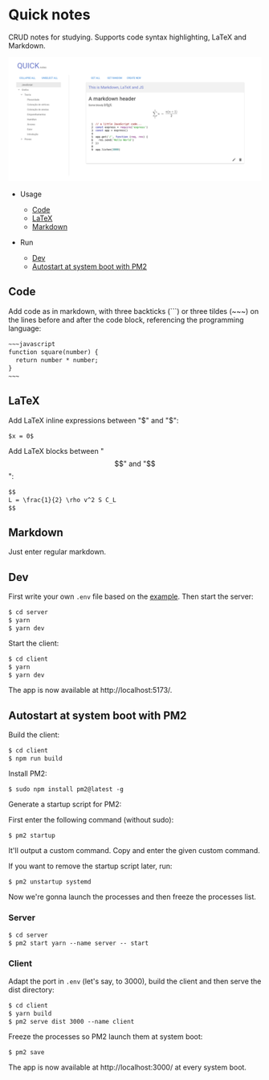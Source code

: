 # Quick notes

CRUD notes for studying. Supports code syntax highlighting, LaTeX and Markdown.

![Quick Notes interface](/screenshot.png?raw=true "Quick Notes interface")

- Usage
  - [Code](#code)
  - [LaTeX](#latex)
  - [Markdown](#markdown)

- Run
  - [Dev](#dev)
  - [Autostart at system boot with PM2](#autostart-at-system-boot-with-pm2)



## Code

Add code as in markdown, with three backticks (\`\`\`) or three tildes (\~\~\~) on the lines before and after the code block, referencing the programming language:

```
~~~javascript
function square(number) {
  return number * number;
}
~~~
```

## LaTeX

Add LaTeX inline expressions between "$" and "$":

```
$x = 0$
```

Add LaTeX blocks between "$$" and "$$":

```
$$
L = \frac{1}{2} \rho v^2 S C_L
$$
```

## Markdown

Just enter regular markdown.

## Dev

First write your own `.env` file based on the [example][1]. Then start the server:

```
$ cd server
$ yarn
$ yarn dev
```

Start the client:

```
$ cd client
$ yarn
$ yarn dev
```

The app is now available at http://localhost:5173/.

## Autostart at system boot with PM2

Build the client:

```
$ cd client
$ npm run build
```

Install PM2:

```
$ sudo npm install pm2@latest -g
```

Generate a startup script for PM2:

First enter the following command (without sudo):

```
$ pm2 startup
```

It'll output a custom command. Copy and enter the given custom command.

If you want to remove the startup script later, run:

```
$ pm2 unstartup systemd
```

Now we're gonna launch the processes and then freeze the processes list.

### Server

```
$ cd server
$ pm2 start yarn --name server -- start
```

### Client

Adapt the port in `.env` (let's say, to 3000), build the client and then serve the dist directory:

```
$ cd client
$ yarn build
$ pm2 serve dist 3000 --name client
```

Freeze the processes so PM2 launch them at system boot:

```
$ pm2 save
```

The app is now available at http://localhost:3000/ at every system boot.

[1]: https://github.com/renankrz/quick-notes/blob/main/server/.env.example
